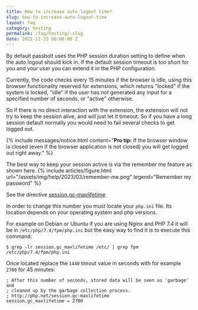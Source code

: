 ```yaml
---
title: How to increase auto logout time?
slug: how-to-increase-auto-logout-time
layout: faq
category: hosting
permalink: /faq/hosting/:slug
date: 2021-11-23 00:00:00 Z
---
```


By default passbolt uses the PHP session duration setting to define when the auto logout should
kick in. If the default session timeout is too short for you and your user you can extend it in 
the PHP configuration. 

Currently, the code checks every 15 minutes if the browser is idle, using this browser functionality reserved for extensions, which returns "locked" if the system is locked, "idle" if the user has not generated any input for a specified number of seconds, or "active" otherwise.

So if there is no direct interaction with the extension, the extension will not try to keep the session alive, and will just let it timeout. So if you have a long session default normally you would need to fail several checks to get logged out.

{% include messages/notice.html
    content="<b>**Pro tip:**</b> If the browser window is closed (even if the browser application is not closed) you will get logged out right away."
%}
 
The best way to keep your session active is via the remember me feature as shown here.
{% include articles/figure.html
url="/assets/img/help/2023/03/remember-me.png"
legend="Remember my password"
%}


See the directive 
[session.gc-maxlifetime](https://www.php.net/manual/en/session.configuration.php#ini.session.gc-maxlifetime)

In order to change this number you must locate your `php.ini` file. Its location depends on your
operating system and php versions.

For example on Debian or Ubuntu if you are using Nginx and PHP 7.4 it will be in
`/etc/php/7.4/fpm/php.ini` but the easy way to find it is to execute this command:

```
$ grep -lr session.gc_maxlifetime /etc/ | grep fpm
/etc/php/7.4/fpm/php.ini
```

Once located replace the `1440` timout value in seconds with for example `2700` for 45 minutes:
```
; After this number of seconds, stored data will be seen as 'garbage' and
; cleaned up by the garbage collection process.
; http://php.net/session.gc-maxlifetime
session.gc_maxlifetime = 2700
```

